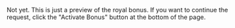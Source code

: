 Not yet. This is just a preview of the royal bonus. If you want to continue the request, click the "Activate Bonus" button at the bottom of the page. 